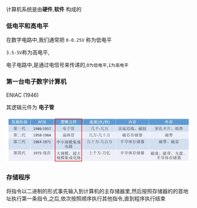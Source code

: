 计算机系统是由**硬件**,**软件** 构成的

### 低电平和高电平

在数字电路中,我们通常把 `0-0.25V` 称为低电平

`3.5-5V`称为高电平,

电子电路中,是通过电信号来传递的,`0为低电平`,`1为高电平`

### 第一台电子数字计算机 

ENIAC (1946) 

其逻辑元件为 **电子管**

![image-20220901222619084](计算机组成原理.assets/image-20220901222619084.png)

### 存储程序

将指令以二进制的形式事先输入到计算机的主存储器里,然后按照存储器的的首地址执行第一条指令,之后,依次按照顺序执行其他指令,直到程序执行结束